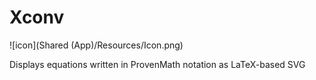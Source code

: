 #  Xconv

![icon](Shared (App)/Resources/Icon.png)

Displays equations written in ProvenMath notation as LaTeX-based SVG
